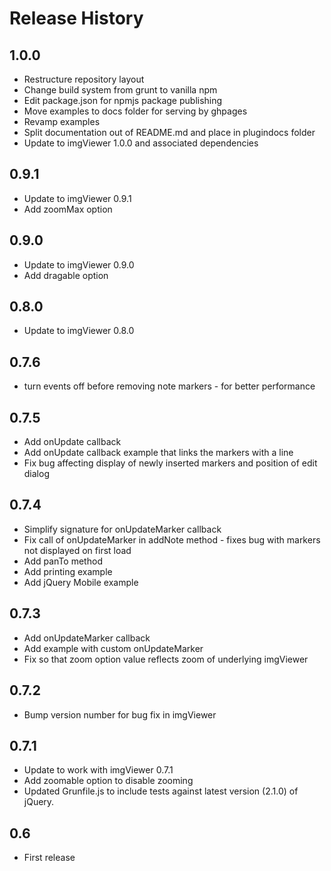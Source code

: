 # Release History
## 1.0.0
- Restructure repository layout
- Change build system from grunt to vanilla npm
- Edit package.json for npmjs package publishing
- Move examples to docs folder for serving by ghpages
- Revamp examples
- Split documentation out of README.md and place in plugindocs folder
- Update to imgViewer 1.0.0 and associated dependencies

## 0.9.1
- Update to imgViewer 0.9.1
- Add zoomMax option

## 0.9.0
- Update to imgViewer 0.9.0
- Add dragable option

## 0.8.0
- Update to imgViewer 0.8.0

## 0.7.6
- turn events off before removing note markers - for better performance

## 0.7.5
- Add onUpdate callback
- Add onUpdate callback example that links the markers with a line
- Fix bug affecting display of newly inserted markers and position of edit dialog

## 0.7.4
- Simplify signature for onUpdateMarker callback
- Fix call of onUpdateMarker in addNote method - fixes bug with markers not displayed on first load
- Add panTo method
- Add printing example
- Add jQuery Mobile example

## 0.7.3
- Add onUpdateMarker callback
- Add example with custom onUpdateMarker
- Fix so that zoom option value reflects zoom of underlying imgViewer

## 0.7.2
- Bump version number for bug fix in imgViewer

## 0.7.1
- Update to work with imgViewer 0.7.1
- Add zoomable option to disable zooming
- Updated Grunfile.js to include tests against latest version (2.1.0) of jQuery.

## 0.6
- First release

